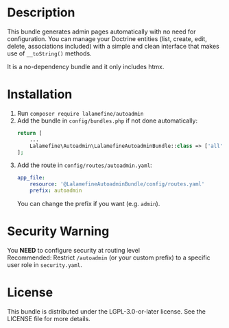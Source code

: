 Description
================
This bundle generates admin pages automatically with no need for configuration.
You can manage your Doctrine entities (list, create, edit, delete, associations included) with a simple and clean interface that makes use of `__toString()` methods.

It is a no-dependency bundle and it only includes htmx.

Installation
================
1. Run `composer require lalamefine/autoadmin`
2. Add the bundle in `config/bundles.php` if not done automatically:
    ```php
    return [
        ...
        Lalamefine\Autoadmin\LalamefineAutoadminBundle::class => ['all' => true], // add this line
    ];
    ```
3. Add the route in `config/routes/autoadmin.yaml`:
    ```yaml
    app_file:
        resource: '@LalamefineAutoadminBundle/config/routes.yaml'
        prefix: autoadmin
    ```
    You can change the prefix if you want (e.g. `admin`).

Security Warning
================
You **NEED** to configure security at routing level <br>
Recommended: Restrict `/autoadmin` (or your custom prefix) to a specific user role in `security.yaml`.

License
================
This bundle is distributed under the LGPL-3.0-or-later license.
See the LICENSE file for more details.
